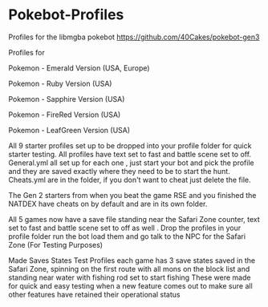 # Pokebot-Profiles
Profiles for the libmgba pokebot https://github.com/40Cakes/pokebot-gen3

Profiles for 

Pokemon - Emerald Version (USA, Europe)

Pokemon - Ruby Version (USA)

Pokemon - Sapphire Version (USA)

Pokemon - FireRed Version (USA)

Pokemon - LeafGreen Version (USA)


All 9 starter profiles set up to be dropped into your profile folder for quick starter testing. 
All profiles have  text set to fast and battle scene set to off.
General.yml all set up for each one , just start your bot and pick the profile and they are saved exactly where they need to be to start the hunt.
Cheats.yml are in the folder, if you don't want to cheat just delete the file.


The Gen 2 starters from when you beat the game RSE and you finished the NATDEX have cheats on by default and are in its own folder.

All 5 games now have a save file standing near the Safari Zone counter, text set to fast and battle scene set to off as well . Drop the profiles in your profile folder run the bot load them and  go talk to the NPC for the Safari Zone (For Testing Purposes)

Made Saves States Test Profiles each game has 3 save states saved in the Safari Zone, spinning on the first route with all mons on the block list and standing near water with fishing rod set to start fishing 
These were made for quick and easy testing when a new feature comes out to make sure all other features have retained their operational status 
